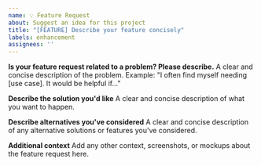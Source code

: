 ```yaml
---
name: 💡 Feature Request
about: Suggest an idea for this project
title: "[FEATURE] Describe your feature concisely"
labels: enhancement
assignees: ''
---
```


**Is your feature request related to a problem? Please describe.**
A clear and concise description of the problem. Example:
"I often find myself needing [use case]. It would be helpful if..."

**Describe the solution you'd like**
A clear and concise description of what you want to happen.

**Describe alternatives you've considered**
A clear and concise description of any alternative solutions or features you've considered.

**Additional context**
Add any other context, screenshots, or mockups about the feature request here.
